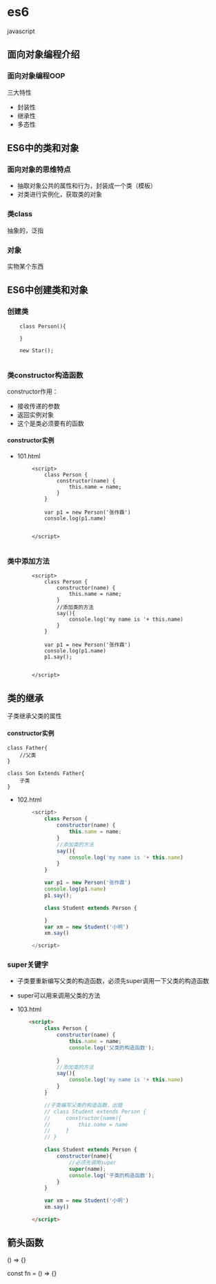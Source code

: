 # es6
javascript

## 面向对象编程介绍

### 面向对象编程OOP

三大特性

+ 封装性
+ 继承性
+ 多态性

## ES6中的类和对象

### 面向对象的思维特点

+ 抽取对象公共的属性和行为，封装成一个类（模板）
+ 对类进行实例化，获取类的对象

### 类class

抽象的，泛指

### 对象

实物某个东西

## ES6中创建类和对象

### 创建类

```
	class Person(){
		
	}

	new Star();
	
```

### 类constructor构造函数

constructor作用：

+ 接收传递的参数
+ 返回实例对象
+ 这个是类必须要有的函数

#### constructor实例

+ 101.html

```
        <script>
            class Person {
                constructor(name) {
                    this.name = name;
                }
            }

            var p1 = new Person('张作霖')
            console.log(p1.name)


        </script>
	
```

### 类中添加方法

```
        <script>
            class Person {
                constructor(name) {
                    this.name = name;
                }
                //添加类的方法
                say(){
                    console.log('my name is '+ this.name)
                }
            }

            var p1 = new Person('张作霖')
            console.log(p1.name)
            p1.say();


        </script>

```

## 类的继承

子类继承父类的属性

#### constructor实例

```
class Father{
	//父类
}

class Son Extends Father{
	子类
}

```

+ 102.html


```javascript
        <script>
            class Person {
                constructor(name) {
                    this.name = name;
                }
                //添加类的方法
                say(){
                    console.log('my name is '+ this.name)
                }
            }

            var p1 = new Person('张作霖')
            console.log(p1.name)
            p1.say();

            class Student extends Person {

            }
            var xm = new Student('小明')
            xm.say()

        </script>
```

### super关键字

+ 子类要重新编写父类的构造函数，必须先super调用一下父类的构造函数
+ super可以用来调用父类的方法

+ 103.html

```html
       <script>
            class Person {
                constructor(name) {
                    this.name = name;
                    console.log('父类的构造函数');
                    
                }
                //添加类的方法
                say(){
                    console.log('my name is '+ this.name)
                }
            }

            //子类编写父类的构造函数，出错
            // class Student extends Person {
            //     constructor(name){
            //         this.name = name
            //     }
            // }

            class Student extends Person {
                constructor(name){
					//必须先调用super
                    super(name);  
                    console.log('子类的构造函数');                                      
                }
            }           

            var xm = new Student('小明')
            xm.say()

        </script>
```

## 箭头函数

() => {}

const fn = () => {}
